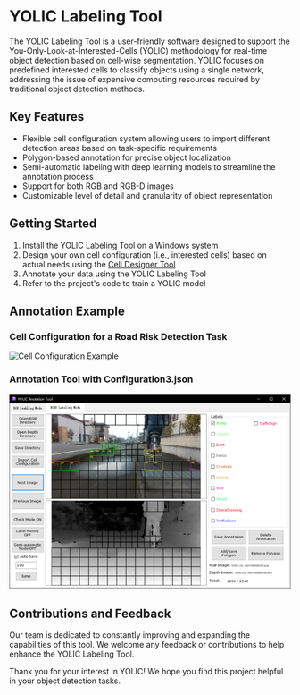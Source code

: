 # YOLIC Labeling Tool
The YOLIC Labeling Tool is a user-friendly software designed to support the You-Only-Look-at-Interested-Cells (YOLIC) methodology for real-time object detection based on cell-wise segmentation. YOLIC focuses on predefined interested cells to classify objects using a single network, addressing the issue of expensive computing resources required by traditional object detection methods.

## Key Features
- Flexible cell configuration system allowing users to import different detection areas based on task-specific requirements
- Polygon-based annotation for precise object localization
- Semi-automatic labeling with deep learning models to streamline the annotation process
- Support for both RGB and RGB-D images
- Customizable level of detail and granularity of object representation

## Getting Started
1. Install the YOLIC Labeling Tool on a Windows system
2. Design your own cell configuration (i.e., interested cells) based on actual needs using the [Cell Designer Tool](https://github.com/kai3316/Cell-designer)
3. Annotate your data using the YOLIC Labeling Tool
4. Refer to the project's code to train a YOLIC model

## Annotation Example
### Cell Configuration for a Road Risk Detection Task
![Cell Configuration Example](https://github.com/kai3316/YOLIC-Labeling/blob/master/cellExample.png)

### Annotation Tool with Configuration3.json
![Annotation Tool GUI](https://github.com/Inceptionnet/YOLIC-Labeling/blob/master/images/LabelingGUI.png)

## Contributions and Feedback
Our team is dedicated to constantly improving and expanding the capabilities of this tool. We welcome any feedback or contributions to help enhance the YOLIC Labeling Tool.

Thank you for your interest in YOLIC! We hope you find this project helpful in your object detection tasks.
